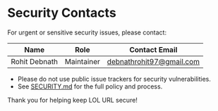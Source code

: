 # Security Contacts

For urgent or sensitive security issues, please contact:

| Name           | Role        | Contact Email              |
|----------------|-------------|----------------------------|
| Rohit Debnath  | Maintainer  | debnathrohit97@gmail.com   |

- Please do not use public issue trackers for security vulnerabilities.
- See [SECURITY.md](../SECURITY.md) for the full policy and process.

Thank you for helping keep LOL URL secure!
